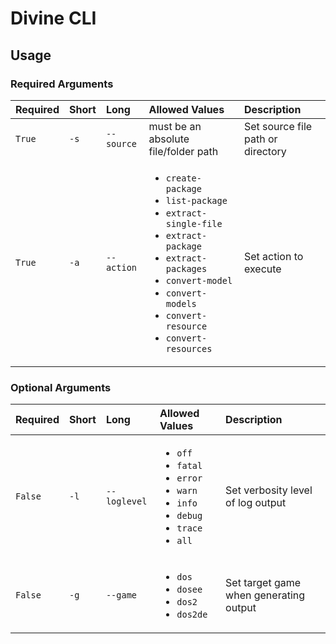 <!-- TITLE: Divine CLI -->

# Divine CLI
## Usage

### Required Arguments

Required | Short | Long | Allowed Values | Description
:--- | :--- | :--- | :--- | :---
`True` | `-s` | `--source` | must be an absolute file/folder path | Set source file path or directory
`True` | `-a` | `--action` | <ul><li>`create-package`<li>`list-package`<li>`extract-single-file`<li>`extract-package`<li>`extract-packages`<li>`convert-model`<li>`convert-models`<li>`convert-resource`<li>`convert-resources`</ul> | Set action to execute

### Optional Arguments

Required | Short | Long | Allowed Values | Description
:--- | :--- | :--- | :--- | :---
`False` | `-l` | `--loglevel` | <ul><li>`off`<li>`fatal`<li>`error`<li>`warn`<li>`info`<li>`debug`<li>`trace`<li>`all`</ul> | Set verbosity level of log output
`False` | `-g` | `--game` | <ul><li>`dos`<li>`dosee`<li>`dos2`<li>`dos2de`</ul> | Set target game when generating output
